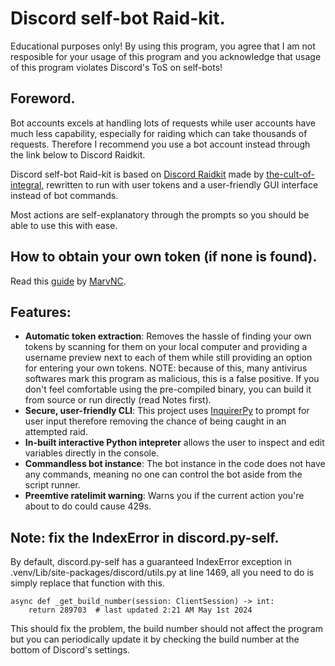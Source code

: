 # Discord self-bot Raid-kit.

Educational purposes only!
By using this program, you agree that I am not resposible for your usage of this program and you acknowledge that usage of this program violates Discord's ToS on self-bots!

## Foreword.
Bot accounts excels at handling lots of requests while user accounts have much less capability, especially for raiding which can take thousands of requests. Therefore I recommend you use a bot account instead through the link below to Discord Raidkit.

Discord self-bot Raid-kit is based on [Discord Raidkit](https://github.com/the-cult-of-integral/discord-raidkit/) made by [the-cult-of-integral](https://github.com/the-cult-of-integral/), rewritten to run with user tokens and a user-friendly GUI interface instead of bot commands.

Most actions are self-explanatory through the prompts so you should be able to use this with ease.

## How to obtain your own token (if none is found).
Read this [guide](https://gist.github.com/MarvNC/e601f3603df22f36ebd3102c501116c6) by [MarvNC](https://github.com/MarvNC).

## Features:
- **Automatic token extraction**: Removes the hassle of finding your own tokens by scanning for them on your local computer and providing a username preview next to each of them while still providing an option for entering your own tokens.
NOTE: because of this, many antivirus softwares mark this program as malicious, this is a false positive. If you don't feel comfortable using the pre-compiled binary, you can build it from source or run directly (read Notes first).
- **Secure, user-friendly CLI**: This project uses [InquirerPy](https://github.com/kazhala/InquirerPy) to prompt for user input therefore removing the chance of being caught in an attempted raid.
- **In-built interactive Python intepreter** allows the user to inspect and edit variables directly in the console.
- **Commandless bot instance**: The bot instance in the code does not have any commands, meaning no one can control the bot aside from the script runner.
- **Preemtive ratelimit warning**: Warns you if the current action you're about to do could cause 429s.

## Note: fix the IndexError in discord.py-self.
By default, discord.py-self has a guaranteed IndexError exception in .venv/Lib/site-packages/discord/utils.py at line 1469, all you need to do is simply replace that function with this.
```
async def _get_build_number(session: ClientSession) -> int:
    return 289703  # last updated 2:21 AM May 1st 2024
```
This should fix the problem, the build number should not affect the program but you can periodically update it by checking the build number at the bottom of Discord's settings.